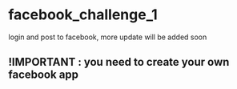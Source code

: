 # facebook_challenge_1
login and post to facebook, more update will be added soon
## !IMPORTANT : you need to create your own facebook app
